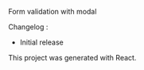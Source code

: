 Form validation with modal


Changelog :
- Initial release


This project was generated with React.


